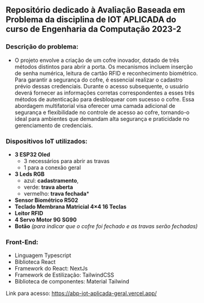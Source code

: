 ## Repositório dedicado à Avaliação Baseada em Problema da disciplina de IOT APLICADA do curso de Engenharia da Computação 2023-2

### Descrição do problema: 
- O projeto envolve a criação de um cofre inovador, dotado de três métodos distintos para abrir a porta. Os mecanismos incluem inserção de senha numérica, leitura de cartão RFID e reconhecimento biométrico. Para garantir a segurança do cofre, é essencial realizar o cadastro prévio dessas credenciais. Durante o acesso subsequente, o usuário deverá fornecer as informações corretas correspondentes a esses três métodos de autenticação para desbloquear com sucesso o cofre. Essa abordagem multifatorial visa oferecer uma camada adicional de segurança e flexibilidade no controle de acesso ao cofre, tornando-o ideal para ambientes que demandam alta segurança e praticidade no gerenciamento de credenciais.

### Dispositivos IoT utilizados:
- **3 ESP32 Oled**
  - 3 necessários para abrir as travas
  - 1 para a conexão geral
- **3 Leds RGB**
  -   azul: **cadastramento**,
  -   verde: **trava aberta**
  -   vermelho: **trava fechada***
- **Sensor Biométrico R502**
- **Teclado Membrana Matricial 4×4 16 Teclas**
- **Leitor RFID**
- **4 Servo Motor 9G SG90**
- **Botão** *(para indicar que o cofre foi fechado e as travas serão fechadas)*

### Front-End:
- Linguagem Typescript
- Biblioteca React
- Framework do React: NextJs
- Framework de Estilização: TailwindCSS
- Biblioteca de componentes: Material Tailwind

Link para acesso: https://abp-iot-aplicada-geral.vercel.app/
